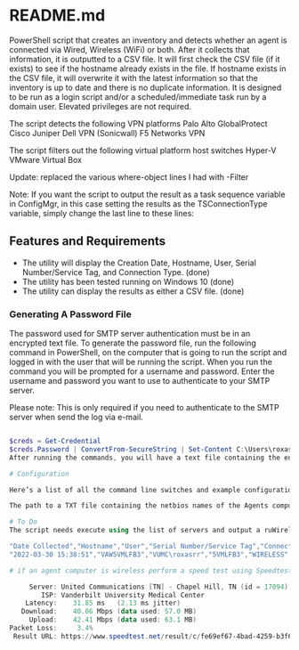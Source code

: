 # README.md
PowerShell script that creates an inventory and detects whether an agent is  connected via Wired, Wireless (WiFi) or both.
After it collects that information, it is outputted to a CSV file. It will first check the CSV file (if it exists) to see if the hostname already exists in the file. 
If hostname exists in the CSV file, it will overwrite it with the latest information so that the inventory is up to date and there is no duplicate information.
It is designed to be run as a login script and/or a scheduled/immediate task run by a domain user. Elevated privileges are not required.

The script detects the following VPN platforms
Palo Alto GlobalProtect
Cisco
Juniper
Dell VPN (Sonicwall)
F5 Networks VPN 

The script filters out the following virtual platform host switches
Hyper-V
VMware
Virtual Box

Update:  replaced the various where-object lines I had with -Filter

Note: If you want the script to output the result as a task sequence variable in ConfigMgr, in this case setting the results as the TSConnectionType variable, simply change the last line to these lines:

## Features and Requirements

* The utility will display the Creation Date,  Hostname, User, Serial Number/Service Tag, and Connection Type. (done)
* The utility has been tested running on Windows 10 (done)
* The utility can display the results as either a CSV file. (done) 

### Generating A Password File

The password used for SMTP server authentication must be in an encrypted text file. To generate the password file, run the following command in PowerShell, on the computer that is going to run the script and logged in with the user that will be running the script. When you run the command you will be prompted for a username and password. Enter the username and password you want to use to authenticate to your SMTP server.

Please note: This is only required if you need to authenticate to the SMTP server when send the log via e-mail.

``` powershell

$creds = Get-Credential
$creds.Password | ConvertFrom-SecureString | Set-Content C:\Users\roxasrr\code\detectConnect\ps-script-pwd.txt
After running the commands, you will have a text file containing the encrypted password. When configuring the -Pwd switch enter the path and file name of this file.

# Configuration

Here’s a list of all the command line switches and example configurations.

The path to a TXT file containing the netbios names of the Agents computers you wish to check.

# To Do
The script needs execute using the list of servers and output a ruWirelss.csv file. That contains the the following info:

"Date Collected","Hostname","User","Serial Number/Service Tag","Connection Type"
"2022-03-30 15:38:51","VAW5VMLFB3","VUMC\roxasrr","5VMLFB3","WIRELESS"

# if an agent computer is wireless perform a speed test using Speedtest by Ookla

     Server: United Communications [TN] - Chapel Hill, TN (id = 17094)
        ISP: Vanderbilt University Medical Center
    Latency:    31.85 ms   (2.13 ms jitter)
   Download:    40.06 Mbps (data used: 57.0 MB)
     Upload:    42.41 Mbps (data used: 63.1 MB)
Packet Loss:     3.4%
 Result URL: https://www.speedtest.net/result/c/fe69ef67-4bad-4259-b3f6-35cd71dca7e6